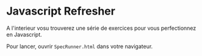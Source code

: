 # Javascript Refresher

A l'interieur vosu trouverez une série de exercices pour vous perfectionnez en Javascript.

Pour lancer, ouvrir `SpecRunner.html` dans votre navigateur.

